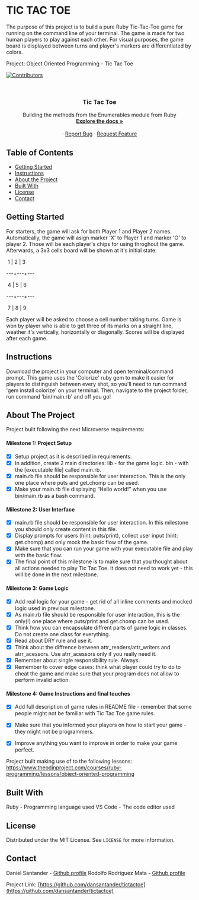 # TIC TAC TOE

The purpose of this project is to build a pure Ruby Tic-Tac-Toe game for running on the command line of your terminal.
The game is made for two human players to play against each other. For visual purposes, the game board is displayed between turns and player's markers are differentiated by colors.

Project: Object Oriented Programming - Tic Tac Toe

<!-- PROJECT SHIELDS -->
<!--
*** I'm using markdown "reference style" links for readability.
*** Reference links are enclosed in brackets [ ] instead of parentheses ( ).
*** See the bottom of this document for the declaration of the reference variables
*** for contributors-url, forks-url, etc. This is an optional, concise syntax you may use.
*** https://www.markdownguide.org/basic-syntax/#reference-style-links
-->
[![Contributors][contributors-shield]][contributors-url]




<!-- PROJECT LOGO -->
<br />
<p align="center">
  
  <h3 align="center">Tic Tac Toe</h3>

  <p align="center">
    Building the methods from the Enumerables module from Ruby
    <br />
    <a href="https://github.com/dansantander/tictactoe"><strong>Explore the docs »</strong></a>
    <br />
    <br />
    ·
    <a href="https://github.com/dansantander/tictactoe/issues">Report Bug</a>
    ·
    <a href="https://github.com/dansantander/tictactoe/issues">Request Feature</a>
  </p>
</p>



<!-- TABLE OF CONTENTS -->
## Table of Contents

* [Getting Started](#getting-started)
* [Instructions](#instructions)
* [About the Project](#about-the-project)
* [Built With](#built-with)
* [License](#license)
* [Contact](#contact)

<!-- GETTING STARTED-->
## Getting Started

For starters, the game will ask for both Player 1 and Player 2 names. Automatically, the game will asign marker 'X' to Player 1 and marker 'O' to player 2. Those will be each player's chips for using throghout the game. Afterwards, a 3x3 cells board will be shown at it's initial state:

<p>&nbsp;1&nbsp;|&nbsp;2&nbsp;|&nbsp;3</p>
<p>---+---+---</p>
<p>&nbsp;4&nbsp;|&nbsp;5&nbsp;|&nbsp;6</p>
<p>---+---+---</p>
<p>&nbsp;7&nbsp;|&nbsp;8&nbsp;|&nbsp;9</p>

Each player will be asked to choose a cell number taking turns. 
Game is won by player who is able to get three of its marks on a straight line, weather it's vertically, horizontally or diagonally.
Scores will be displayed after each game.

<!-- INSTRUCTIONS-->
## Instructions

Download the project in your computer and open terminal/command prompt.
This game uses the 'Colorize' ruby gem to make it easier for players to distinguish between every shot, so you'll need to run command 'gem install colorize' on your terminal.
Then, navigate to the project folder, run command 'bin/main.rb' and off you go! 

<!-- ABOUT THE PROJECT -->
## About The Project

Project built following the next Microverse requirements:

#### Milestone 1: Project Setup

- [x] Setup project as it is described in requirements.
- [x] In addition, create 2 main directories:
lib - for the game logic.
bin - with the [executable file] called main.rb.
- [x] main.rb file should be responsible for user interaction. This is the only one place where puts and get.chomp can be used.
- [x] Make your main.rb file displaying “Hello world!” when you use bin/main.rb as a bash command.

#### Milestone 2: User Interface

- [x] main.rb file should be responsible for user interaction. In this milestone you should only create content in this file.
- [x] Display prompts for users (hint: puts/print), collect user input (hint: get.chomp) and only mock the basic flow of the game.
- [x] Make sure that you can run your game with your executable file and play with the basic flow.
- [x] The final point of this milestone is to make sure that you thought about all actions needed to play Tic Tac Toe. It does not need to work yet - this will be done in the next milestone.

#### Milestone 3: Game Logic

- [x] Add real logic for your game - get rid of all inline comments and mocked logic used in previous milestone.
- [x] As main.rb file should be responsible for user interaction, this is the only(!) one place where puts/print and get.chomp can be used.
- [x] Think how you can encapsulate diffrent parts of game logic in classes. Do not create one class for everything.
- [x] Read about DRY rule and use it.
- [x] Think about the diffrence between attr_readers/attr_writers and atrr_acessors. Use atrr_acessors only if you really need it.
- [x] Remember about single responsibility rule. Always.
- [x] Remember to cover edge cases: think what player could try to do to cheat the game and make sure that your program does not allow to perform invalid action.

#### Milestone 4: Game Instructions and final touches

- [x] Add full description of game rules in README file - remember that some people might not be familiar with Tic Tac Toe game rules.
- [x] Make sure that you informed your players on how to start your game - they might not be programmers.
- [x] Improve anything you want to improve in order to make your game perfect.


Project built making use of to the following lessons:
https://www.theodinproject.com/courses/ruby-programming/lessons/object-oriented-programming


## Built With
Ruby - Programming language used
VS Code - The code editor used

<!-- LICENSE -->
## License

Distributed under the MIT License. See `LICENSE` for more information.



<!-- CONTACT -->
## Contact

Daniel Santander - [Github profile](https://github.com/dansantander)
Rodolfo Rodriguez Mata - [Github profile](https://github.com/RodolfoRodriguezMata)

Project Link: [https://github.com/dansantander/tictactoe](https://github.com/dansantander/tictactoe)



<!-- MARKDOWN LINKS & IMAGES -->
<!-- https://www.markdownguide.org/basic-syntax/#reference-style-links -->
[contributors-shield]: https://img.shields.io/github/contributors/othneildrew/Best-README-Template.svg?style=flat-square
[contributors-url]: https://github.com/RodolfoRodriguezMata/enumerable-methods/contributors
[forks-shield]: https://img.shields.io/github/forks/othneildrew/Best-README-Template.svg?style=flat-square
[forks-url]: https://github.com/othneildrew/Best-README-Template/network/members
[stars-shield]: https://img.shields.io/github/stars/othneildrew/Best-README-Template.svg?style=flat-square
[stars-url]: https://github.com/othneildrew/Best-README-Template/stargazers
[issues-shield]: https://img.shields.io/github/issues/othneildrew/Best-README-Template.svg?style=flat-square
[issues-url]: https://github.com/othneildrew/Best-README-Template/issues
[license-shield]: https://img.shields.io/github/license/othneildrew/Best-README-Template.svg?style=flat-square
[license-url]: https://github.com/othneildrew/Best-README-Template/blob/master/LICENSE.txt
[linkedin-shield]: https://img.shields.io/badge/-LinkedIn-black.svg?style=flat-square&logo=linkedin&colorB=555
[linkedin-url]: https://linkedin.com/in/othneildrew
[product-screenshot]: images/screenshot.png